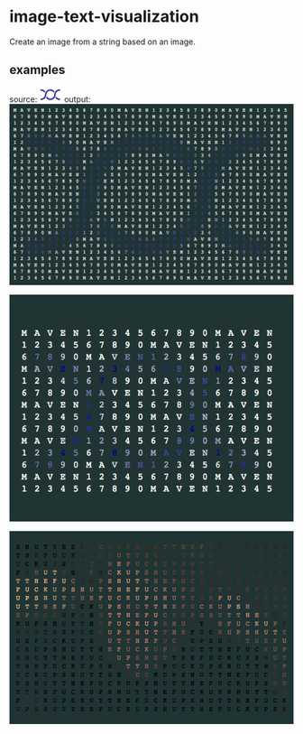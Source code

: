 # image-text-visualization
Create an image from a string based on an image.


## examples

source:
![maven-source](ImageTextImage.playground/Resources/logo.png)
output:
![maven-med](/images/maven-med.png)

![maven-small](/images/maven-small.png)

![jason-fu](/images/jason-fu.png)